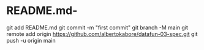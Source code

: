 # README.md-
git add README.md
git commit -m "first commit"
git branch -M main
git remote add origin https://github.com/albertokabore/datafun-03-spec.git
git push -u origin main
